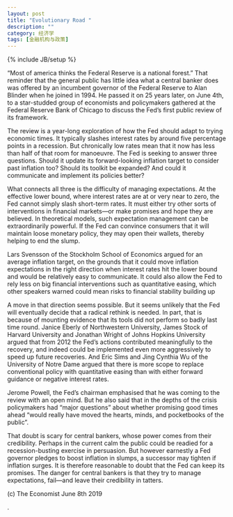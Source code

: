 ```yaml
---
layout: post
title: "Evolutionary Road "
description: ""
category: 经济学
tags: [金融机构与政策]
---
```

{% include JB/setup %}




<p> “Most of america thinks the Federal Reserve is a national forest.” That reminder that the general public has little idea what a central banker does was offered by an incumbent governor of the Federal Reserve to Alan Blinder when he joined in 1994. He passed it on 25 years later, on June 4th, to a star-studded group of economists and policymakers gathered at the Federal Reserve Bank of Chicago to discuss the Fed’s first public review of its framework.</p>

<p>The review is a year-long exploration of how the Fed should adapt to trying economic times. It typically slashes interest rates by around five percentage points in a recession. But chronically low rates mean that it now has less than half of that room for manoeuvre. The Fed is seeking to answer three questions. Should it update its forward-looking inflation target to consider past inflation too? Should its toolkit be expanded? And could it communicate and implement its policies better? </p>

<p> What connects all three is the difficulty of managing expectations. At the effective lower bound, where interest rates are at or very near to zero, the Fed cannot simply slash short-term rates. It must either try other sorts of interventions in financial markets—or make promises and hope they are believed. In theoretical models, such expectation management can be extraordinarily powerful. If the Fed can convince consumers that it will maintain loose monetary policy, they may open their wallets, thereby helping to end the slump.</p>

<p> Lars Svensson of the Stockholm School of Economics argued for an average inflation target, on the grounds that it could move inflation expectations in the right direction when interest rates hit the lower bound and would be relatively easy to communicate. It could also allow the Fed to rely less on big financial interventions such as quantitative easing, which other speakers warned could mean risks to financial stability building up</p>

<p> A move in that direction seems possible. But it seems unlikely that the Fed will eventually decide that a radical rethink is needed. In part, that is because of mounting evidence that its tools did not perform so badly last time round. Janice Eberly of Northwestern University, James Stock of Harvard University and Jonathan Wright of Johns Hopkins University argued that from 2012 the Fed’s actions contributed meaningfully to the recovery, and indeed could be implemented even more aggressively to speed up future recoveries. And Eric Sims and Jing Cynthia Wu of the University of Notre Dame argued that there is more scope to replace conventional policy with quantitative easing than with either forward guidance or negative interest rates.</p>

<p>Jerome Powell, the Fed’s chairman emphasised that he was coming to the review with an open mind. But he also said that in the depths of the crisis policymakers had “major questions” about whether promising good times ahead “would really have moved the hearts, minds, and pocketbooks of the public”.</p>
<p> That doubt is scary for central bankers, whose power comes from their credibility. Perhaps in the current calm the public could be readied for a recession-busting exercise in persuasion. But however earnestly a Fed governor pledges to boost inflation in slumps, a successor may tighten if inflation surges. It is therefore reasonable to doubt that the Fed can keep its promises. The danger for central bankers is that they try to manage expectations, fail—and leave their credibility in tatters. </p>
<p> </p>


<p> </p>
<p>(c) The Economist June 8th 2019 </p>









.






